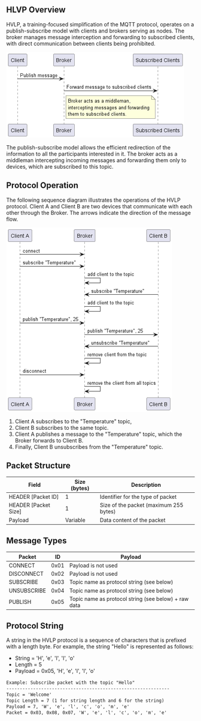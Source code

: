 ## HLVP Overview

HVLP, a training-focused simplification of the MQTT protocol, operates on a publish-subscribe model with clients and brokers serving as nodes. The broker manages message interception and forwarding to subscribed clients, with direct communication between clients being prohibited.

![hvlp_protocol_overview.png](../assets/images/hvlp_protocol_overview.png)

The publish-subscribe model allows the efficient redirection of the information to all the 
participants interested in it. The broker acts as a middleman intercepting incoming messages 
and forwarding them only to devices, which are subscribed to this topic.

## Protocol Operation

The following sequence diagram illustrates the operations of the HVLP protocol. Client A and 
Client B are two devices that communicate with each other through the Broker. The arrows indicate
the direction of the message flow.

![Protocol Operations](../assets/images/hvlp_protocol_operations.png)

1. Client A subscribes to the "Temperature" topic, 
2. Client B subscribes to the same topic.
3. Client A publishes a message to the "Temperature" topic, which the Broker forwards to Client B. 
4. Finally, Client B unsubscribes from the "Temperature" topic.

## Packet Structure

| Field                | Size (bytes) | Description                              |
|----------------------|--------------|------------------------------------------|
| HEADER [Packet ID]   | 1            | Identifier for the type of packet        |
| HEADER [Packet Size] | 1            | Size of the packet (maximum 255 bytes)   |
| Payload              | Variable     | Data content of the packet               |


## Message Types

| Packet       | ID   | Payload                                              |
|--------------|------|------------------------------------------------------|
| CONNECT      | 0x01 | Payload is not used                                  |
| DISCONNECT   | 0x02 | Payload is not used                                  |
| SUBSCRIBE    | 0x03 | Topic name as protocol string (see below)            |
| UNSUBSCRIBE  | 0x04 | Topic name as protocol string (see below)            |
| PUBLISH      | 0x05 | Topic name as protocol string (see below) + raw data |


## Protocol String

A string in the HVLP protocol is a sequence of characters that is prefixed with a length byte. 
For example, the string "Hello" is represented as follows:

- String = 'H', 'e', 'l', 'l', 'o'
- Length = 5
- Payload = 0x05, 'H', 'e', 'l', 'l', 'o'

```
Example: Subscribe packet with the topic "Hello"
-------------------------------------------------------------
Topic = 'Welcome'
Topic Length = 7 (1 for string length and 6 for the string)
Payload = 7, 'W', 'e', 'l', 'c', 'o', 'm', 'e'
Packet = 0x03, 0x08, 0x07, 'W', 'e', 'l', 'c', 'o', 'm', 'e'
```
